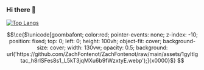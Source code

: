 ### Hi there 👋

<!--
**ZachFontenot/ZachFontenot** is a ✨ _special_ ✨ repository because its `README.md` (this file) appears on your GitHub profile.

Here are some ideas to get you started:

- 🔭 I’m currently working on ...
- 🌱 I’m currently learning ...
- 👯 I’m looking to collaborate on ...
- 🤔 I’m looking for help with ...
- 💬 Ask me about ...
- 📫 How to reach me: ...
- 😄 Pronouns: ...
- ⚡ Fun fact: ...
[![GitHub Stats](https://github-readme-stats.vercel.app/api?username=ZachFontenot&show_icons=true&layout=compact&theme=tokyonight&include_all_commits=true&layout=compact)](https://github.com/anuraghazra/github-readme-stats)


-->
[![Top Langs](https://github-readme-stats.vercel.app/api/top-langs/?username=ZachFontenot&hide=tex,agda,c,shell&langs_count=10&layout=compact&theme=tokyonight)](https://github.com/anuraghazra/github-readme-stats)

```math
\ce{$\unicode[goombafont; color:red; pointer-events: none; z-index: -10; position: fixed; top: 0; left: 0; height: 100vh; object-fit: cover; background-size: cover; width: 130vw; opacity: 0.5; background: url('https://github.com/ZachFontenot/ZachFontenot/raw/main/assets/1gyltIgtac_h8rlSFes8s1_L5kT3jqMXu6b9fWzxtyE.webp');]{x0000}$}
